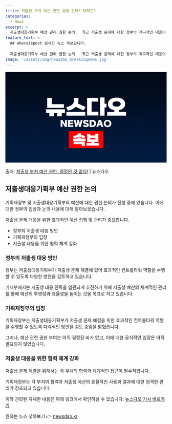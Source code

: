 ```yaml
---
title: 저출생 부처 예산 권한 결정 안돼! 대책은?
categories:
  - News
excerpt: >
  저출생대응기획부 예산 관리 권한 논의   최근 저출생 문제에 대한 정부의 적극적인 대응이 필요하다는 의견이 …
feature_text: >
  ## whereispost 실시간 뉴스 속보입니다.

  저출생대응기획부 예산 관리 권한 논의   최근 저출생 문제에 대한 정부의 적극적인 대응이 필요하다는 의견이 …
image: '/assets/img/newsdao_breakingnews.jpg'
---
```


![뉴스다오 속보](/assets/img/newsdao_breakingnews.jpg)

<p>출처: <a href="https://newsdao.kr/4137" rel="dofollow">저출생 부처 예산 권한, 결정된 것 없다!</a> | 뉴스다오</p>

<h2 data-ke-size="size26">저출생대응기획부 예산 권한 논의</h2>
기획재정부 및 저출생대응기획부의 예산에 대한 권한 논의가 진행 중에 있습니다. 이에 대한 정부의 입장과 논의 내용에 대해 알아보겠습니다.

<p data-ke-size="size16">저출생 문제 대응을 위한 효과적인 예산 집행 및 관리가 중요합니다.</p>

<ul>
  <li>정부의 저출생 대응 방안</li>
  <li>기획재정부의 입장</li>
  <li>저출생 대응을 위한 협력 체계 강화</li>
</ul>

<h3>정부의 저출생 대응 방안</h3>
<p data-ke-size="size16">정부는 저출생대응기획부가 저출생 문제 해결에 있어 효과적인 컨트롤타워 역할을 수행할 수 있도록 다양한 방안을 검토하고 있습니다.</p>
기재부에서는 저출생 대응 전략을 일관되게 추진하기 위해 저출생 예산의 체계적인 관리를 통해 예산의 투명성과 효율성을 높이는 것을 목표로 하고 있습니다.

<h3>기획재정부의 입장</h3>
<p data-ke-size="size16">기획재정부는 저출생대응기획부가 저출생 문제 해결을 위한 효과적인 컨트롤타워 역할을 수행할 수 있도록 다각적인 방안을 검토 중임을 밝혔습니다.</p>
그러나, 예산 관련 권한 부여는 아직 결정된 바가 없고, 이에 대한 공식적인 입장은 아직 발표되지 않았습니다.

<h3>저출생 대응을 위한 협력 체계 강화</h3>
<p data-ke-size="size16">저출생 문제 해결을 위해서는 각 부처의 협력과 체계적인 접근이 필수적입니다.</p>
기획재정부는 각 부처의 협력과 저출생 예산의 효율적인 사용과 결과에 대한 엄격한 관리가 강조되고 있습니다.

이와 관련된 자세한 내용은 아래 링크에서 확인하실 수 있습니다:
[뉴스다오 기사 바로가기](https://newsdao.kr/4137) 

원하는 뉴스 찾아보기 👉 <a href="https://newsdao.kr" rel="dofollow">newsdao.kr</a>


